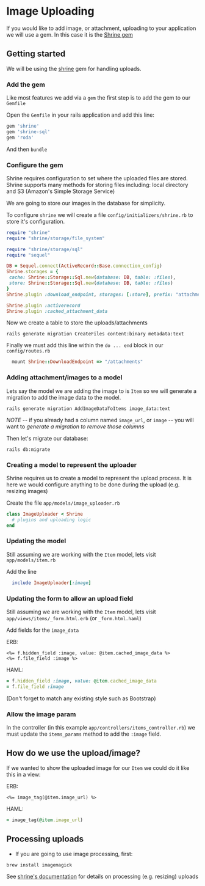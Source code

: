 # Image Uploading

If you would like to add image, or attachment, uploading to your application we will use a gem. In this case it is the [Shrine gem](https://github.com/janko-m/shrine)

## Getting started

We will be using the [shrine](https://github.com/janko-m/shrine) gem for handling uploads.

### Add the gem

Like most features we add via a `gem` the first step is to add the gem to our `Gemfile`

Open the `Gemfile` in your rails application and add this line:

```ruby
gem 'shrine'
gem 'shrine-sql'
gem 'roda'
```

And then `bundle`

### Configure the gem

Shrine requires configuration to set where the uploaded files are stored. Shrine supports many methods for storing files including: local directory and S3 (Amazon's Simple Storage Service)

We are going to store our images in the database for simplicity.

To configure `shrine` we will create a file `config/initializers/shrine.rb` to store it's configuration.

```ruby
require "shrine"
require "shrine/storage/file_system"

require "shrine/storage/sql"
require "sequel"

DB = Sequel.connect(ActiveRecord::Base.connection_config)
Shrine.storages = {
 cache: Shrine::Storage::Sql.new(database: DB, table: :files),
 store: Shrine::Storage::Sql.new(database: DB, table: :files)
}
Shrine.plugin :download_endpoint, storages: [:store], prefix: "attachments"

Shrine.plugin :activerecord
Shrine.plugin :cached_attachment_data
```

Now we create a table to store the uploads/attachments

```console
rails generate migration CreateFiles content:binary metadata:text
```

Finally we must add this line within the `do ... end` block in our `config/routes.rb`

```ruby
  mount Shrine::DownloadEndpoint => "/attachments"
```

### Adding attachment/images to a model

Lets say the model we are adding the image to is `Item` so we will generate a migration to add the image data to the model.

```console
rails generate migration AddImageDataToItems image_data:text
```

*NOTE* -- if you already had a column named `image_url`, or `image` -- you will want to *generate a migration to remove those columns*

Then let's migrate our database:

```console
rails db:migrate
```

### Creating a model to represent the uploader

Shrine requires us to create a model to represent the upload process. It is here we would configure anything to be done during the upload (e.g. resizing images)

Create the file `app/models/image_uploader.rb`

```ruby
class ImageUploader < Shrine
  # plugins and uploading logic
end
```

### Updating the model

Still assuming we are working with the `Item` model, lets visit `app/models/item.rb`

Add the line

```ruby
  include ImageUploader[:image]
```

### Updating the form to allow an upload field

Still assuming we are working with the `Item` model, lets visit `app/views/items/_form.html.erb` (or `_form.html.haml`)

Add fields for the `image_data`

ERB:
```erb
<%= f.hidden_field :image, value: @item.cached_image_data %>
<%= f.file_field :image %>
```

HAML:
```ruby
= f.hidden_field :image, value: @item.cached_image_data
= f.file_field :image
```

(Don't forget to match any existing style such as Bootstrap)

### Allow the image param

In the controller (in this example `app/controllers/items_controller.rb`) we must update the `items_params` method to add the `:image` field.

## How do we use the upload/image?

If we wanted to show the uploaded image for our `Item` we could do it like this in a view:

ERB:
```erb
<%= image_tag(@item.image_url) %>
```

HAML:
```ruby
= image_tag(@item.image_url)
```

## Processing uploads

- If you are going to use image processing, first:

```sh
brew install imagemagick
```

See [shrine's documentation](https://github.com/janko-m/shrine#processing) for details on processing (e.g. resizing) uploads


